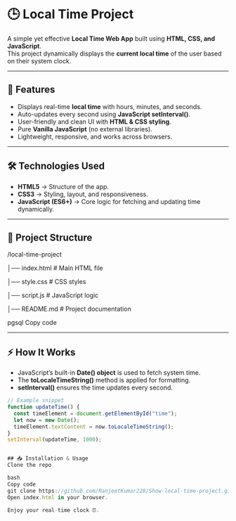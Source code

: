 # 🕒 Local Time Project  

A simple yet effective **Local Time Web App** built using **HTML, CSS, and JavaScript**.  
This project dynamically displays the **current local time** of the user based on their system clock.  

---

## 🚀 Features
- Displays real-time **local time** with hours, minutes, and seconds.  
- Auto-updates every second using **JavaScript setInterval()**.  
- User-friendly and clean UI with **HTML & CSS styling**.  
- Pure **Vanilla JavaScript** (no external libraries).  
- Lightweight, responsive, and works across browsers.  

---

## 🛠️ Technologies Used
- **HTML5** → Structure of the app.  
- **CSS3** → Styling, layout, and responsiveness.  
- **JavaScript (ES6+)** → Core logic for fetching and updating time dynamically.  

---

## 📂 Project Structure
/local-time-project

│── index.html # Main HTML file

│── style.css # CSS styles

│── script.js # JavaScript logic

│── README.md # Project documentation

pgsql
Copy code

---

## ⚡ How It Works
- JavaScript’s built-in **Date() object** is used to fetch system time.  
- The **toLocaleTimeString()** method is applied for formatting.  
- **setInterval()** ensures the time updates every second.  

```javascript
// Example snippet
function updateTime() {
  const timeElement = document.getElementById("time");
  let now = new Date();
  timeElement.textContent = now.toLocaleTimeString();
}
setInterval(updateTime, 1000);


## 📥 Installation & Usage
Clone the repo

bash
Copy code
git clone https://github.com/RanjeetKumar228/Show-local-time-project.git
Open index.html in your browser.

Enjoy your real-time clock ⏰.
